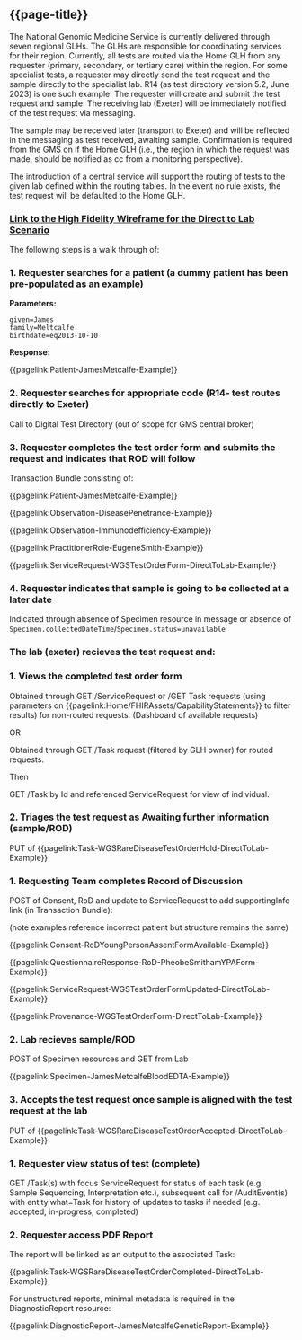## {{page-title}}

The National Genomic Medicine Service is currently delivered through seven regional GLHs. The GLHs are responsible for coordinating services for their region. Currently, all tests are routed via the Home GLH from any requester (primary, secondary, or tertiary care) within the region. For some specialist tests, a requester may directly send the test request and the sample directly to the specialist lab. R14 (as  test directory version 5.2, June 2023) is one such example. The requester will create and submit the test request and sample. The receiving lab (Exeter) will be immediately notified of the test request via messaging.

The sample may be received later (transport to Exeter) and will be reflected in the messaging as test received, awaiting sample. Confirmation is required from the GMS on if the Home GLH (i.e., the region in which the request was made, should be notified as cc from a monitoring perspective). 

The introduction of a central service will support the routing of tests to the given lab defined within the routing tables. In the event no rule exists, the test request will be defaulted to the Home GLH. 

### [Link to the High Fidelity Wireframe for the Direct to Lab Scenario](https://rgvu8f.axshare.com/)

The following steps is a walk through of:

### 1. Requester searches for a patient (a dummy patient has been pre-populated as an example)

**Parameters:**
```
given=James
family=Meltcalfe
birthdate=eq2013-10-10
```

**Response:**

{{pagelink:Patient-JamesMetcalfe-Example}}

### 2. Requester searches for appropriate code  (R14- test routes directly to Exeter)

Call to Digital Test Directory (out of scope for GMS central broker)

### 3. Requester completes the test order form and submits the request and indicates that ROD will follow

Transaction Bundle consisting of:

{{pagelink:Patient-JamesMetcalfe-Example}}

{{pagelink:Observation-DiseasePenetrance-Example}}

{{pagelink:Observation-Immunodefficiency-Example}}

{{pagelink:PractitionerRole-EugeneSmith-Example}}

{{pagelink:ServiceRequest-WGSTestOrderForm-DirectToLab-Example}}

### 4. Requester indicates that sample is going to be collected at a later date

Indicated through absence of Specimen resource in message or absence of ```Specimen.collectedDateTime```/```Specimen.status=unavailable```

### The lab (exeter) recieves the test request and:

### 1. Views the completed test order form

Obtained through GET /ServiceRequest or /GET Task requests (using parameters on {{pagelink:Home/FHIRAssets/CapabilityStatements}} to filter results) for non-routed requests. (Dashboard of available requests)

OR

Obtained through GET /Task request (filtered by GLH owner) for routed requests.

Then

GET /Task by Id and referenced ServiceRequest for view of individual.

### 2. Triages the test request as Awaiting further information (sample/ROD)

PUT of {{pagelink:Task-WGSRareDiseaseTestOrderHold-DirectToLab-Example}}


### 1. Requesting Team completes Record of Discussion

POST of Consent, RoD and update to ServiceRequest to add supportingInfo link (in Transaction Bundle):

(note examples reference incorrect patient but structure remains the same)

{{pagelink:Consent-RoDYoungPersonAssentFormAvailable-Example}}

{{pagelink:QuestionnaireResponse-RoD-PheobeSmithamYPAForm-Example}}

{{pagelink:ServiceRequest-WGSTestOrderFormUpdated-DirectToLab-Example}}

{{pagelink:Provenance-WGSTestOrderForm-DirectToLab-Example}}

### 2. Lab recieves sample/ROD

POST of Specimen resources and GET from Lab 

{{pagelink:Specimen-JamesMetcalfeBloodEDTA-Example}}

### 3. Accepts the test request once sample is aligned with the test request at the lab

PUT of {{pagelink:Task-WGSRareDiseaseTestOrderAccepted-DirectToLab-Example}}


### 1. Requester view status of test (complete)

GET /Task(s) with focus ServiceRequest for status of each task (e.g. Sample Sequencing, Interpretation etc.), subsequent call for /AuditEvent(s) with entity.what=Task for history of updates to tasks if needed (e.g. accepted, in-progress, completed)

### 2. Requester access PDF Report

The report will be linked as an output to the associated Task:

{{pagelink:Task-WGSRareDiseaseTestOrderCompleted-DirectToLab-Example}}

For unstructured reports, minimal metadata is required in the DiagnosticReport resource:

{{pagelink:DiagnosticReport-JamesMetcalfeGeneticReport-Example}}